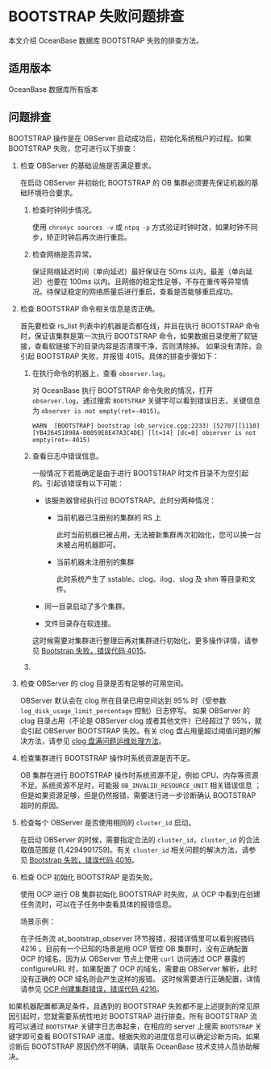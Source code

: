 BOOTSTRAP 失败问题排查 
=====================================

本文介绍 OceanBase 数据库 BOOTSTRAP 失败的排查方法。

适用版本 
-------------------------

OceanBase 数据库所有版本

问题排查 
-------------------------

BOOTSTRAP 操作是在 OBServer 启动成功后，初始化系统租户的过程。如果 BOOTSTRAP 失败，您可进行以下排查：

1. 检查 OBServer 的基础设施是否满足要求。

   在启动 OBServer 并初始化 BOOTSTRAP 的 OB 集群必须要先保证机器的基础环境符合要求。
   1. 检查时钟同步情况。

      使用 `chronyc sources -v` 或 `ntpq -p` 方式验证时钟时效，如果时钟不同步，矫正时钟后再次进行重启。
      
   
   2. 检查网络是否异常。

      保证网络延迟时间（单向延迟）最好保证在 50ms 以内，最差（单向延迟）也要在 100ms 以内。且网络的稳定性足够，不存在重传等异常情况。待保证稳定的网络质量后进行重启，查看是否能够重启成功。
      
   

   

2. 检查 BOOTSTRAP 命令相关信息是否正确。

   首先要检查 rs_list 列表中的机器是否都在线，并且在执行 BOOTSTRAP 命令时，保证该集群是第一次执行 BOOTSTRAP 命令，如果数据目录使用了软链接，查看软链接下的目录内容是否清理干净，否则清除掉。 如果没有清除，会引起 BOOTSTRAP 失败，并报错 4015。具体的排查步骤如下：
   1. 在执行命令的机器上，查看 `observer.log`。

      对 OceanBase 执行 BOOTSTRAP 命令失败的情况，打开 `observer.log`，通过搜索 `BOOTSTRAP` 关键字可以看到错误日志，关键信息为 `observer is not empty(ret=-4015)`。

      ```unknow
      WARN  [BOOTSTRAP] bootstrap (ob_service.cpp:2233) [52707][1110][YB426451898A-00059E8E47A3C4DE] [lt=14] [dc=0] observer is not empty(ret=-4015)
      ```

      
   
   2. 查看日志中错误信息。

      一般情况下若能确定是由于进行 BOOTSTRAP 时文件目录不为空引起的。引起该错误有以下可能：
      * 该服务器曾经执行过 BOOTSTRAP。此时分两种情况：

        * 当前机器已注册别的集群的 RS 上

          此时当前机器已被占用，无法被新集群再次初始化，您可以换一台未被占用机器即可。
          
        
        * 当前机器未注册别的集群

          此时系统产生了 sstable、clog、ilog、slog 及 shm 等目录和文件。
          
        

        
      
      * 同一目录启动了多个集群。

        
      
      * 文件目录存在软连接。

        
      

      

      这时候需要对集群进行整理后再对集群进行初始化，更多操作详情，请参见 [Bootstrap 失败，错误代码 4015](t2005791.md#topic-2005791)。
      
   
   3.

      
   

   

3. 检查 OBServer 的 clog 目录是否有足够的可用空间。

   OBServer 默认会在 clog 所在目录已用空间达到 95% 时（受参数 `log_disk_usage_limit_percentage` 控制）日志停写。 如果 OBServer 的 clog 目录占用（不论是 OBServer clog 或者其他文件）已经超过了 95%，就会引起 OBServer BOOTSTRAP 失败。有关 clog 盘占用量超过阈值问题的解决方法，请参见 [clog 盘满问题运维处理方法](https://www.oceanbase.com/docs/knowledgeBase/solution-to-the-problem-of-full-clog-storage.html#topic-2069596)。
   

4. 检查集群进行 BOOTSTRAP 操作时系统资源是否不足。

   OB 集群在进行 BOOTSTRAP 操作时系统资源不足，例如 CPU、内存等资源不足。系统资源不足时，可能报 `OB_INVALID_RESOURCE_UNIT` 相关错误信息 ；但是如果资源足够，但是仍然报错，需要进行进一步诊断确认 BOOTSTRAP 超时的原因。
   

5. 检查每个 OBServer 是否使用相同的 `cluster_id` 启动。

   在启动 OBServer 的时候，需要指定合法的 `cluster_id`，`cluster_id` 的合法取值范围是 \[1,4294901759\]。有关 `cluster_id` 相关问题的解决方法，请参见 [Bootstrap 失败，错误代码 4016](https://www.oceanbase.com/docs/knowledgeBase/bootstrap-failed-with-error-code-4016.html#topic-2005790)。
   

6. 检查 OCP 初始化 BOOTSTRAP 是否失败。

   使用 OCP 进行 OB 集群初始化 BOOTSTRAP 时失败，从 OCP 中看到在创建任务流时，可以在子任务中查看具体的报错信息。

   场景示例：

   在子任务流 at_bootstrap_observer 环节报错，报错详情里可以看到报错码 4216 。目前有一个已知的场景是用 OCP 管控 OB 集群时，没有正确配置 OCP 的域名。因为从 OBServer 节点上使用 `curl` 访问通过 OCP 暴露的 configureURL 时，如果配置了 OCP 的域名，需要由 OBServer 解析，此时没有正确的 OCP 域名则会产生这样的报错。 这时候需要进行正确配置，详情请参见 [OCP 创建集群错误，错误代码 4216](https://www.oceanbase.com/docs/knowledgeBase/ocp-create-cluster-error-error-code-4216)。
   




如果机器配置都满足条件，且遇到的 BOOTSTRAP 失败都不是上述提到的常见原因引起时，您就需要系统性地对 BOOTSTRAP 进行排查。所有 BOOTSTRAP 流程可以通过 `BOOTSTRAP` 关键字日志串起来，在相应的 server 上搜索 `BOOTSTRAP` 关键字即可查看 BOOTSTRAP 进度。根据失败的进度信息可以确定诊断方向。如果诊断后 BOOTSTRAP 原因仍然不明确，请联系 OceanBase 技术支持人员协助解决。

